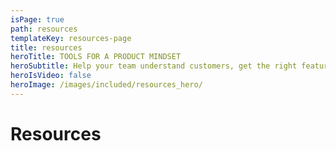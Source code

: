 ```yaml
---
isPage: true
path: resources
templateKey: resources-page
title: resources
heroTitle: TOOLS FOR A PRODUCT MINDSET
heroSubtitle: Help your team understand customers, get the right features to market quickly, and grow your company
heroIsVideo: false
heroImage: /images/included/resources_hero/
---
```

# Resources